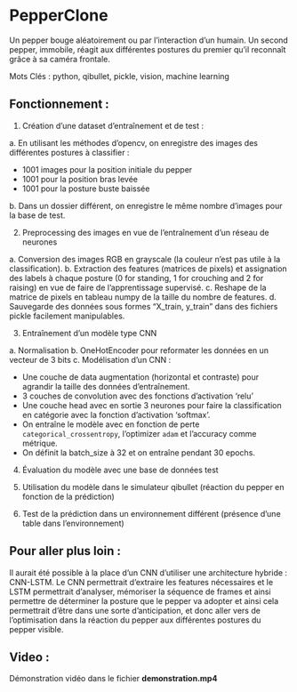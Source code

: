 # PepperClone

Un pepper bouge aléatoirement ou par l’interaction d’un humain. Un second pepper, immobile, réagit aux différentes postures du premier qu’il reconnaît grâce à sa caméra frontale.

Mots Clés : python, qibullet, pickle, vision, machine learning

## Fonctionnement :

  1. Création d’une dataset d’entraînement et de test :
  
a. En utilisant les méthodes d’opencv, on enregistre des images des différentes
postures à classifier :
- 1001 images pour la position initiale du pepper
- 1001 pour la position bras levée
- 1001 pour la posture buste baissée

b. Dans un dossier différent, on enregistre le même nombre d’images pour la base de test.


  2. Preprocessing des images en vue de l’entraînement d’un réseau de neurones
  
a. Conversion des images RGB en grayscale (la couleur n’est pas utile à la classification).
b. Extraction des features (matrices de pixels) et assignation des labels à chaque posture (0 for standing, 1 for crouching and 2 for raising) en vue de
faire de l’apprentissage supervisé.
c. Reshape de la matrice de pixels en tableau numpy de la taille du nombre de features.
d. Sauvegarde des données sous formes “X_train, y_train” dans des fichiers pickle facilement manipulables.

  3. Entraînement d’un modèle type CNN
  
a. Normalisation
b. OneHotEncoder pour reformater les données en un vecteur de 3 bits
c. Modélisation d’un CNN :
  - Une couche de data augmentation (horizontal et contraste) pour agrandir la taille des données d’entraînement.
  - 3 couches de convolution avec des fonctions d’activation ‘relu’
  - Une couche head avec en sortie 3 neurones pour faire la classification en catégorie avec la fonction d’activation ‘softmax’.
  - On entraîne le modèle avec en fonction de perte `categorical_crossentropy`, l’optimizer `adam` et l’accuracy comme métrique.
  - On définit la batch_size à 32 et on entraîne pendant 30 epochs.
  
  4. Évaluation du modèle avec une base de données test
  5. Utilisation du modèle dans le simulateur qibullet (réaction du pepper en fonction de la prédiction)
 
  6. Test de la prédiction dans un environnement différent (présence d’une table dans l’environnement)


## Pour aller plus loin :

Il aurait été possible à la place d’un CNN d’utiliser une architecture hybride : CNN-LSTM.
Le CNN permettrait d’extraire les features nécessaires et le LSTM permettrait d’analyser, mémoriser la séquence de frames et ainsi permettre de déterminer la posture que le pepper va adopter et ainsi cela permettrait d’être dans une sorte d’anticipation, et donc aller vers de l’optimisation dans la réaction du pepper aux différentes postures du pepper visible.

## Video : 

Démonstration vidéo dans le fichier **demonstration.mp4**
